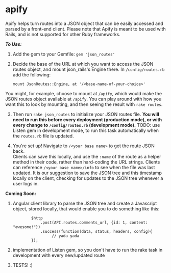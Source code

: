 apify
=====

Apify helps turn routes into a JSON object that can be easily accessed and parsed by a front-end client.
Please note that Apify is meant to be used with Rails, and is not supported for other Ruby frameworks.

***To Use:***

1.  Add the gem to your Gemfile:  `gem 'json_routes'`
2.  Decide the base of the URL at which you want to access the JSON routes object, and mount json_rails's Engine there.  In `/config/routes.rb` add the following: 
  
        mount JsonRoutes::Engine, at '/<base-name-of-your-choice>'  

 You might, for example, choose to mount at `/apify`, which would make the JSON routes object available at `/apify`.  You can play around with how you want this to look by mounting, and then seeing the result with `rake routes`.

3.  Then run `rake json_routes` to initialize your JSON routes file.  **You will need to run this before every deployment (production mode), or with every change to `/config/routes.rb` (development mode).** 
  TODO: use Listen gem in development mode, to run this task automatically when the `routes.rb` file is updated.  

4.  You're set up!  Navigate to `/<your base name>` to get the route JSON back.  
Clients can save this locally, and use the `:name` of the route as a helper method in their code, rather than hard-coding the URL strings.  Clients can reference `/<your base name>/info` to see when the file was last updated.  It is our suggestion to save the JSON tree and this timestamp locally on the client, checking for updates to the JSON tree whenever a user logs in.

**Coming Soon:**

1.  Angular client library to parse the JSON tree and create a Javascript object, stored locally, that would enable you to do something like this:

                $http
                    .post(API.routes.comments_url, {id: 1, content: "awesome!"})
                    .success(function(data, status, headers, config){
                         // yada yada
                });

2.  implementation of Listen gem, so you don't have to run the rake task in development with every new/updated route
3.  TESTS! :)
